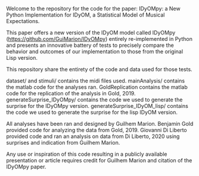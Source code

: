 Welcome to the repository for the code for the paper: IDyOMpy: a New Python Implementation for IDyOM, a Statistical Model of Musical Expectations. 

This paper offers a new version of the IDyOM model called IDyOMpy (https://github.com/GuiMarion/IDyOMpy) entirely re-implemented in Python and presents an innovative battery of tests to precisely compare the behavior and outcomes of our implementation to those from the original Lisp version.

This repository share the entirety of the code and data used for those tests.

dataset/ and stimuli/ contains the midi files used.
mainAnalysis/ contains the matlab code for the analyses ran.
GoldReplication contains the matlab code for the replication of the analysis in Gold, 2019. 
generateSurprise_IDyOMpy/ contains the code we used to generate the surprise for the IDyOMpy version. 
generateSurprise_IDyOM_lisp/ contains the code we used to generate the surprise for the lisp IDyOM version. 

All analyses have been ran and designed by Guilhem Marion. Benjamin Gold provided code for analyzing the data from Gold, 2019. Giovanni Di Liberto provided code and ran an analysis on data from Di Liberto, 2020 using surprises and indication from Guilhem Marion. 

Any use or inspiration of this code resulting in a publicly available presentation or article requires credit for Guilhem Marion and citation of the IDyOMpy paper.

